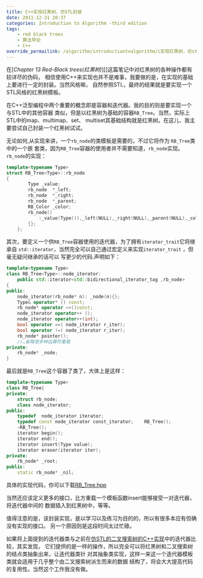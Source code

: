 ```yaml
---
title: C++实现红黑树，仿STL封装
date: 2011-12-31 20:37
categories: Introduction to Algorithm -third edition
tags: 
    - red black trees
    - 算法导论
    - C++
override_permailink: /algorithm/introductiontoalgorithm/c实现红黑树，仿stl封装
---
```


在[*Chapter 13 Red-Black trees(红黑树)*][]这篇笔记中对红黑树的各种操作都有较详尽的伪码，
相信使用C++来实现也并不是难事，我要做的是，在实现的基础上要进行一定的封装。当然风格嘛，
自然参照STL，最终的结果就是要实现一个STL风格的红黑树模板。

在C++泛型编程中两个重要的概念即是容器和迭代器。我的目的则是要实现一个与STL中的其他容器
类似，但是以红黑树为基础的容器`RB_Tree`。当然，实际上STL中的map、multimap、set、
multiset其基础结构就是红黑树。在这儿、我主要尝试自己封装一个红黑树试试。

无论如何,从实现来讲，一个`rb_node`的类模板是需要的，不过它将作为 `RB_Tree`类中的一个嵌
套类，因为`RB_Tree`容器的使用者并不需要知道，`rb_node`实现。`rb_node`的实现：

```cpp
template<typename Type>
struct RB_Tree<Type>::rb_node
{
        Type _value;
        rb_node  *_left;
        rb_node  *_right;
        rb_node  *_parent;
        RB_Color _color;
        rb_node()
            :_value(Type()),_left(NULL),_right(NULL),_parent(NULL),_color(red)
        {};
    };
```

其次，要定义一个供`RB_Tree`容器使用的迭代器，为了拥有`iterator_trait`它将继承自
`std::iterator`，当然完全可以自己通过宏定义来实现`iterator_trait` ，但毫无疑问继承的话可以
写更少的代码.声明如下：

```cpp
template<typename Type>
class RB_Tree<Type>::node_iterator: 
    public std::iterator<std::bidirectional_iterator_tag ,rb_node>
{
public:
    node_iterator(rb_node* n): _node(n){};
    Type& operator* () const;
    rb_node* operator –>()const; 
    node_iterator operator++ ();     
    node_iterator operator++(int); 
    bool operator ==( node_iterator r_iter); 
    bool operator !=( node_iterator r_iter); 
    rb_node* pointer(); 
    //…省略很多种运算符重载 
private:
    rb_node* _node;
}
```
最后就是`RB_Tree`这个容器了类了，大体上是这样：

```cpp
template<typename Type>
class RB_Tree{
private:
    struct rb_node;
    class node_iterator;
public:
    typedef  node_iterator iterator;
    typedef const node_iterator const_iterator;    RB_Tree();
    ~RB_Tree();
    iterator begin();
    iterator end();
    iterator insert(Type value);    
    iterator eraser(iterator iter);
private:
    rb_node* _root;
public:
    static rb_node* _nil;
```

具体的实现代码，你可以下载[RB_Tree.hpp][]

当然还应该定义更多的接口，比方重载一个模板函数insert能够接受一对迭代器，将迭代器中间的
数据插入到红黑树中，等等。

值得注意的是，该封装实现，是以学习以及练习为目的的，所以有很多本应有但确没有实现的接口。
另一个原因则是这段时间太过忙碌。

如果将上面提到的迭代器类与之前在[仿STL的二叉搜索树的C++实现][]中的迭代器比较，其实发现，
它们提供的是一样的操作，所以完全可以将红黑树和二叉搜索树的结点类抽象出来，让迭代器类针
对其抽象类实现，这样一来这一个迭代器模板类就会适用于几乎整个由二叉搜索树派生而来的数据
结构了，将会大大提高代码的复用性。当然这个工作我没有做。

[*Chapter 13 Red-Black trees (红黑树)*]: http://www.roading.org/algorithm/introductiontoalgorithm/chapter-13-red-black-trees-%E7%BA%A2%E9%BB%91%E6%A0%91.html
[RB_Tree.hpp]: https://github.com/M-Adoo/Algorithm/blob/master/Coding/rbTree.hpp
[仿STL的二叉搜索树的C++实现]: http://www.roading.org/algorithm/introductiontoalgorithm/%E4%BB%BFstl-%E7%9A%84%E4%BA%8C%E5%8F%89%E6%90%9C%E7%B4%A2%E6%A0%91%E7%9A%84c%E5%AE%9E%E7%8E%B0.html
